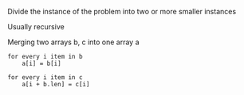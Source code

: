 Divide the instance of the problem into two or more smaller instances

Usually recursive

Merging two arrays b, c into one array a
```psudo
for every i item in b
	a[i] = b[i]

for every i item in c
	a[i + b.len] = c[i]
```

